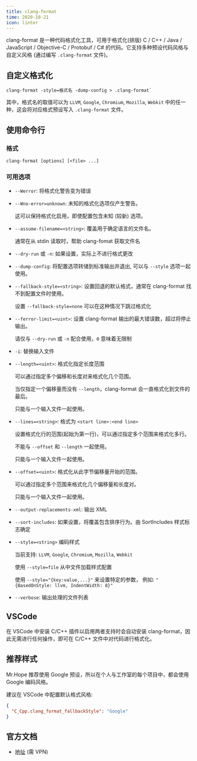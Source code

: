 ```yaml
---
title: clang-format
time: 2020-10-21
icon: linter
---
```


clang-format 是一种代码格式化工具，可用于格式化(排版) C / C++ / Java / JavaScript / Objective-C / Protobuf / C# 的代码。它支持多种预设代码风格与自定义风格 (通过编写 `.clang-format` 文件)。

<!-- more -->

## 自定义格式化

```shell
clang-format -style=格式名 -dump-config > .clang-format`
```

其中，格式名的取值可以为 `LLVM`, `Google`, `Chromium`, `Mozilla`, `Webkit` 中的任一种，这会将对应格式预设写入 `.clang-format` 文件。

## 使用命令行

### 格式

```shell
clang-format [options] [<file> ...]
```

### 可用选项

- `--Werror`: 将格式化警告变为错误
- `--Wno-error=unknown`: 未知的格式化选项仅产生警告。

  这可以保持格式化启用，即使配置包含未知 (较新) 选项。

- `--assume-filename=<string>`: 覆盖用于确定语言的文件名。

  通常在从 stdin 读取时，帮助 clang-fomat 获取文件名

- `--dry-run` 或 `-n`: 如果设置，实际上不进行格式更改
- `--dump-config`: 将配置选项转储到标准输出并退出, 可以与 `--style` 选项一起使用。

- `--fallback-style=<string>`: 设置回退的默认格式，通常在 clang-format 找不到配置文件时使用。

  设置 `--fallback-style=none` 可以在这种情况下跳过格式化

- `--ferror-limit=<uint>`: 设置 clang-format 输出的最大错误数，超过将停止输出。

  请仅与 `--dry-run` 或 `-n` 配合使用，`0` 意味着无限制

- `-i`: 替换输入文件

- `--length=<uint>`: 格式化指定长度范围

  可以通过指定多个偏移和长度对来格式化几个范围。

  当仅指定一个偏移量而没有 `--length`，clang-format 会一直格式化到文件的最后。

  只能与一个输入文件一起使用。

- `--lines=<string>`: 格式为 `<start line>:<end line>`

  设置格式化行的范围(起始为第一行)，可以通过指定多个范围来格式化多行。

  不能与 `--offset` 和 `--length` 一起使用。

  只能与一个输入文件一起使用。

- `--offset=<uint>`: 格式化从此字节偏移量开始的范围。

  可以通过指定多个范围来格式化几个偏移量和长度对。

  只能与一个输入文件一起使用。

- `--output-replacements-xml`: 输出 XML

- `--sort-includes`: 如果设置，将覆盖包含排序行为。由 SortIncludes 样式标志确定

- `--style=<string>` 编码样式

  当前支持: `LLVM`, `Google`, `Chromium`, `Mozilla`, `Webkit`

  使用 `--style=file` 从中文件加载样式配置

  使用 `--style="{key:value,...}"` 来设置特定的参数，
  例如: `"{BasedOnStyle: llvm, IndentWidth: 8}"`

- `--verbose`: 输出处理的文件列表

## VSCode

在 VSCode 中安装 C/C++ 插件以启用两者支持时会自动安装 clang-format，因此无需进行任何操作，即可在 C/C++ 文件中对代码进行格式化。

## 推荐样式

Mr.Hope 推荐使用 Google 预设，所以在个人与工作室的每个项目中，都会使用 Google 编码风格。

建议在 VSCode 中配置默认格式风格:

```json
{
  "C_Cpp.clang_format_fallbackStyle": "Google"
}
```

## 官方文档

- [地址](http://clang.llvm.org/docs/ClangFormat.html) (需 VPN)
